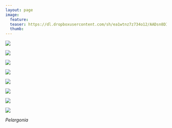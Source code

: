 ```yaml
---
layout: page
image:
  feature:
  teaser: https://dl.dropboxusercontent.com/sh/ea1wtnz7z734o12/AADsn8DIxclGjRoX3EM8UVw3a/luontokuvat/kes%C3%A4/9/DS36536-245px.jpg
  thumb:
---
```


[![](https://dl.dropboxusercontent.com/sh/ea1wtnz7z734o12/AABYZP0T5rjAMEOZMyXdgqzxa/luontokuvat/kes%C3%A4/9/DS36555-800px.jpg)](https://dl.dropboxusercontent.com/sh/ea1wtnz7z734o12/AABDKiEI0ZxTHf-sy2pGEH9ka/luontokuvat/kes%C3%A4/9/DS36555.jpg)

[![](https://dl.dropboxusercontent.com/sh/ea1wtnz7z734o12/AAAW67DINohGMpyJAFUF_QyJa/luontokuvat/kes%C3%A4/9/DS36565-800px.jpg)](https://dl.dropboxusercontent.com/sh/ea1wtnz7z734o12/AABHiQZXQFutq_YBqhL8SOy2a/luontokuvat/kes%C3%A4/9/DS36565.jpg)

[![](https://dl.dropboxusercontent.com/sh/ea1wtnz7z734o12/AAD7zX7KVFWLLjEGNEfYe51Ca/luontokuvat/kes%C3%A4/9/DS36571-800px.jpg)](https://dl.dropboxusercontent.com/sh/ea1wtnz7z734o12/AAB-epM9LE6Z4Wk1ZS4iayJWa/luontokuvat/kes%C3%A4/9/DS36571.jpg)

[![](https://dl.dropboxusercontent.com/sh/ea1wtnz7z734o12/AAA3gGWvyqVW7GPZQN2rv6_na/luontokuvat/kes%C3%A4/9/DS36618-800px.jpg)](https://dl.dropboxusercontent.com/sh/ea1wtnz7z734o12/AAASHA-KeVW63J-OgGJISQGNa/luontokuvat/kes%C3%A4/9/DS36618.jpg)

[![](https://dl.dropboxusercontent.com/sh/ea1wtnz7z734o12/AABG5LAkHUkBbU6tP9Uvfz5Da/luontokuvat/kes%C3%A4/9/DS36531-800px.jpg)](https://dl.dropboxusercontent.com/sh/ea1wtnz7z734o12/AAB1BDHpFhdsLPcuNLQLDhnqa/luontokuvat/kes%C3%A4/9/DS36531.jpg)

[![](https://dl.dropboxusercontent.com/sh/ea1wtnz7z734o12/AAD1lLRSyqiJy130UkLXyJZ0a/luontokuvat/kes%C3%A4/9/DS36532-800px.jpg)](https://dl.dropboxusercontent.com/sh/ea1wtnz7z734o12/AAA1hTzPjbqe_DI-GooA5R3-a/luontokuvat/kes%C3%A4/9/DS36532.jpg)

[![](https://dl.dropboxusercontent.com/sh/ea1wtnz7z734o12/AADwq7wdl8xph_NW-2M9M_Hha/luontokuvat/kes%C3%A4/9/DS36533-800px.jpg)](https://dl.dropboxusercontent.com/sh/ea1wtnz7z734o12/AAAebu0J7MJnl3C2lrKgT8Sca/luontokuvat/kes%C3%A4/9/DS36533.jpg)

[![](https://dl.dropboxusercontent.com/sh/ea1wtnz7z734o12/AAAHixboXJ5erN40Ucc8sF5Ua/luontokuvat/kes%C3%A4/9/DS36536-800px.jpg)](https://dl.dropboxusercontent.com/sh/ea1wtnz7z734o12/AAB6DpxMirQzgIDe6H2GqED4a/luontokuvat/kes%C3%A4/9/DS36536.jpg)

*Pelargonia*
